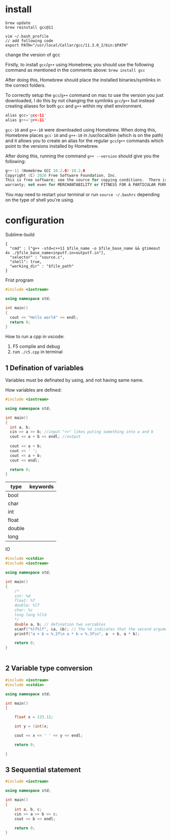 # install

```shell
brew update
brew reinstall gcc@11

vim ~/.bash_profile
// add following code
export PATH="/usr/local/Cellar/gcc/11.3.0_2/bin:$PATH"
```



change the version of gcc

Firstly, to install `gcc`/`g++` using Homebrew, you should use the following command as mentioned in the comments above: `brew install gcc`

After doing this, Homebrew should place the installed binaries/symlinks in the correct folders.

To correctly setup the `gcc`/`g++` command on mac to use the version you just downloaded, I do this by not changing the symlinks `gcc`/`g++` but instead creating aliases for both `gcc` and `g++` within my shell environment.

```cpp
alias gcc='gcc-11'
alias g++='g++-11'
```

`gcc-10` and `g++-10` were downloaded using Homebrew. When doing this, Homebrew places `gcc-10` and `g++-10` in /usr/local/bin (which is on the path) and it allows you to create an alias for the regular `gcc`/`g++` commands which point to the versions installed by Homebrew.

After doing this, running the command `g++ --version` should give you the following:

```cpp
g++-11 (Homebrew GCC 10.2.0) 10.2.0
Copyright (C) 2020 Free Software Foundation, Inc.
This is free software; see the source for copying conditions.  There is NO
warranty; not even for MERCHANTABILITY or FITNESS FOR A PARTICULAR PURPOSE.
```

You may need to restart your terminal or run `source ~/.bashrc` depending on the type of shell you're using.

# configuration

Sublime-build

```
{
  "cmd" : ["g++ -std=c++11 $file_name -o $file_base_name && gtimeout 4s ./$file_base_name<inputf.in>outputf.in"], 
  "selector" : "source.c",
  "shell": true,
  "working_dir" : "$file_path"
}
```



Frist program

```cpp
#include <iostream>

using namespace std;

int main()
{
  cout << "Hello world" << endl;
  return 0;
}
```



How to run a cpp in vscode:

1. F5 complie and debug
2. run `./c5.cpp` in terminal 



## 1 Defination of variables

Variables must be definated by using, and not having same name.

How variables are defined:

```cpp
#include <iostream>

using namespace std;

int main()
{
  int a, b;
  cin >> a >> b; //input ">>" likes puting something into a and b 
  cout << a + b << endl; //output
  
  cout << a + b;
  cout << ' ';
  cout << a + b;
  cout << endl;

  return 0;
}
```

| type | keywords |
| ---- | -------- |
| bool |          |
|char||
|int||
|float||
|double||
|long||

IO

```cpp
#include <cstdio>
#include <iostream>

using namespace std;

int main() 
{   
    /*
    int: %d
    float: %f
    double: %lf
    char: %c
    long long %lld
    */
    double a, b; // defination two variables
    scanf("%lf%lf", &a, &b); // The %d indicates that the second argument (an integer) should be placed there. 
    printf("a + b = %.2f\n a * b = %.3f\n", a  + b, a * b);

    return 0;
}
 
```



## 2 Variable type conversion

```cpp
#include <iostream>
#include <cstdio>

using namespace std;

int main()
{

    float x = 123.12;

    int y = (int)x;

    cout << x << ' ' << y << endl;

    return 0;

}
```



## 3 Sequential statement

```cpp
#include <iostream>

using namespace std;

int main()
{
    int a, b, c;
    cin >> a >> b >> c;
    cout << b << endl;

    return 0;
}
```





